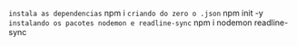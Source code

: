 

`instala as dependencias`
npm i 
`criando do zero o .json`
npm init -y 
`instalando os pacotes nodemon e readline-sync`
npm i nodemon readline-sync  